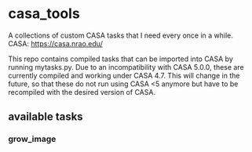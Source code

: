 # casa_tools

A collections of custom CASA tasks that I need every once in a while.
CASA: https://casa.nrao.edu/

This repo contains compiled tasks that can be imported into CASA by running mytasks.py. Due to an incompatibility with CASA 5.0.0, these are currently compiled and working under CASA 4.7. This will change in the future, so that these do not run using CASA <5 anymore but have to be recompiled with the desired version of CASA.

## available tasks
 ### grow_image
 
